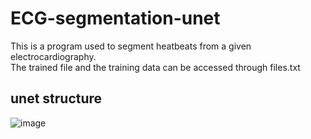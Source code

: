 # ECG-segmentation-unet
This is a program used to segment heatbeats from a given electrocardiography.  
The trained file and the training data can be accessed through files.txt 
## unet structure
![image](https://user-images.githubusercontent.com/39853288/149484978-d9d7199b-7b8b-4b77-bc28-bc6fbf75b5fd.png)
